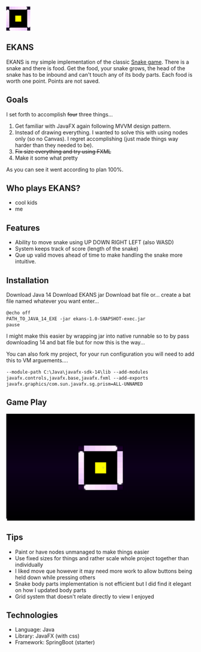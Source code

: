 ![Test](https://github.com/bwcsemaj/ekans/blob/master/src/main/resources/ekans_icon_64x64.png?raw=true) 

EKANS 
-----
EKANS is my simple implementation of the classic [Snake game](https://en.wikipedia.org/wiki/Snake_(video_game_genre)). There is a snake and there is food. Get the food, your snake grows, the head of the snake has to be inbound and can't touch any of its body parts. Each food is worth one point. Points are not saved.

Goals
-----
I set forth to accomplish <s>four</s> three things...

1. Get familiar with JavaFX again following MVVM design pattern.
2. Instead of drawing everything. I wanted to solve this with using nodes only (so no Canvas). I regret accomplishing (just made things way harder than they needed to be).
3. <s>Fix size everything and try using FXML</s>
4. Make it some what pretty

As you can see it went according to plan 100%.

Who plays EKANS?
------------
* cool kids
* me

Features
---------
* Ability to move snake using UP DOWN RIGHT LEFT (also WASD)
* System keeps track of score (length of the snake)
* Que up valid moves ahead of time to make handling the snake more intuitive.

Installation
------------
Download Java 14
Download EKANS jar 
Download bat file or... 
create a bat file named whatever you want
enter...

	@echo off
	PATH_TO_JAVA_14_EXE -jar ekans-1.0-SNAPSHOT-exec.jar
	pause

I might make this easier by wrapping jar into native runnable so to by pass downloading 14 and bat file but for now this is the way...

You can also fork my project, for your run configuration you will need to add this to VM arguements....

	--module-path C:\Java\javafx-sdk-14\lib --add-modules javafx.controls,javafx.base,javafx.fxml --add-exports javafx.graphics/com.sun.javafx.sg.prism=ALL-UNNAMED

Game Play
---------

![gameplay](ekans.gif)

Tips
----
* Paint or have nodes unmanaged to make things easier
* Use fixed sizes for things and rather scale whole project together than individually
* I liked move que however it may need more work to allow buttons being held down while pressing others
* Snake body parts implementation is not efficient but I did find it elegant on how I updated body parts
* Grid system that doesn't relate directly to view I enjoyed

Technologies
------------
* Language: Java
* Library: JavaFX (with css)
* Framework: SpringBoot (starter)